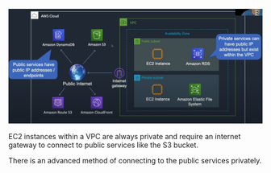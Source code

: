 ![](./Images/AWSPublicVsPrivate.PNG)

EC2 instances within a VPC are always private and require an internet gateway to connect to public services like the S3 bucket.

There is an advanced method of connecting to the public services privately.